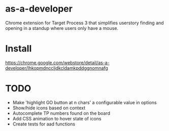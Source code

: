 as-a-developer
==============
Chrome extension for Target Process 3 that simplifies userstory finding
and opening in a standup where users only have a mouse.

# Install
https://chrome.google.com/webstore/detail/as-a-developer/lhkopmdnccljdkcldamkpddggnomnafg

TODO
==============
 * Make 'highlight GO button at n chars' a configurable value in options
 * Show/hide icons based on context
 * Autocomplete TP numbers found on the board
 * Add CSS animation to hover state of icons
 * Create tests for aad functions
